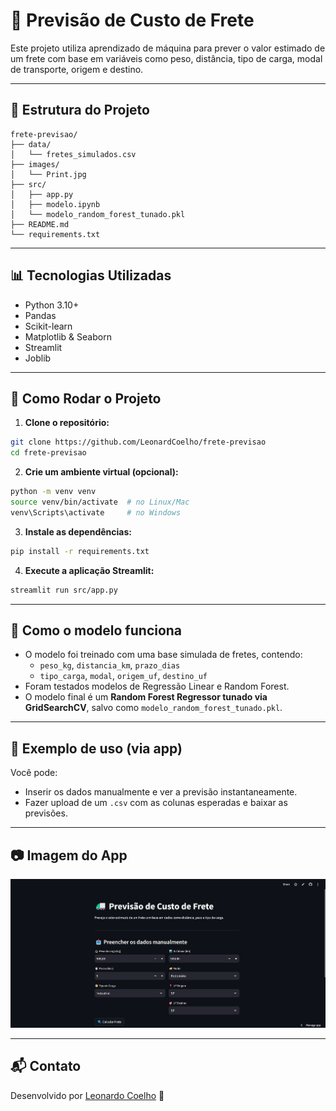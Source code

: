 # 🚛 Previsão de Custo de Frete

Este projeto utiliza aprendizado de máquina para prever o valor estimado de um frete com base em variáveis como peso, distância, tipo de carga, modal de transporte, origem e destino.

---

## 📂 Estrutura do Projeto

```
frete-previsao/
├── data/
│   └── fretes_simulados.csv
├── images/
│   └── Print.jpg
├── src/
│   ├── app.py
│   ├── modelo.ipynb
│   └── modelo_random_forest_tunado.pkl
├── README.md
└── requirements.txt
```

---

## 📊 Tecnologias Utilizadas

- Python 3.10+
- Pandas
- Scikit-learn
- Matplotlib & Seaborn
- Streamlit
- Joblib

---

## 🧪 Como Rodar o Projeto

1. **Clone o repositório:**

```bash
git clone https://github.com/LeonardCoelho/frete-previsao
cd frete-previsao
```

2. **Crie um ambiente virtual (opcional):**

```bash
python -m venv venv
source venv/bin/activate  # no Linux/Mac
venv\Scripts\activate     # no Windows
```

3. **Instale as dependências:**

```bash
pip install -r requirements.txt
```

4. **Execute a aplicação Streamlit:**

```bash
streamlit run src/app.py
```

---

## 🧠 Como o modelo funciona

- O modelo foi treinado com uma base simulada de fretes, contendo:
  - `peso_kg`, `distancia_km`, `prazo_dias`
  - `tipo_carga`, `modal`, `origem_uf`, `destino_uf`
- Foram testados modelos de Regressão Linear e Random Forest.
- O modelo final é um **Random Forest Regressor tunado via GridSearchCV**, salvo como `modelo_random_forest_tunado.pkl`.

---

## 🧾 Exemplo de uso (via app)

Você pode:
- Inserir os dados manualmente e ver a previsão instantaneamente.
- Fazer upload de um `.csv` com as colunas esperadas e baixar as previsões.

---

## 📷 Imagem do App

![app](images/Print.jpg)

---

## 📬 Contato

Desenvolvido por [Leonardo Coelho](https://github.com/LeonardCoelho) 🚀
